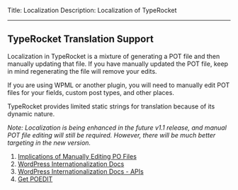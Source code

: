 Title: Localization
Description: Localization of TypeRocket

---

## TypeRocket Translation Support

Localization in TypeRocket is a mixture of generating a POT file and then manually updating that file. If you have manually updated the POT file, keep in mind regenerating the file will remove your edits.

If you are using WPML or another plugin, you will need to manually edit POT files for your fields, custom post types, and other places.

TypeRocket provides limited static strings for translation because of its dynamic nature.

*Note: Localization is being enhanced in the future v1.1 release, and manual POT file editing will still be required. However, there will be much better targeting in the new version.*

1. [Implications of Manually Editing PO Files](https://wordpress.stackexchange.com/a/327809/197)
2. [WordPress Internationalization Docs](https://developer.wordpress.org/themes/functionality/internationalization/)
3. [WordPress Internationalization Docs - APIs](https://developer.wordpress.org/apis/handbook/internationalization/)
4. [Get POEDIT](https://poedit.net/)